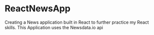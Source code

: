 ﻿# ReactNewsApp

Creating a News application built in React to further practice my React skills. This Application uses the Newsdata.io api 
